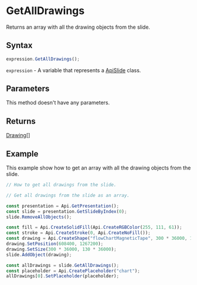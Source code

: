 # GetAllDrawings

Returns an array with all the drawing objects from the slide.

## Syntax

```javascript
expression.GetAllDrawings();
```

`expression` - A variable that represents a [ApiSlide](../ApiSlide.md) class.

## Parameters

This method doesn't have any parameters.

## Returns

[Drawing](../../Enumeration/Drawing.md)[]

## Example

This example show how to get an array with all the drawing objects from the slide.

```javascript editor-pptx
// How to get all drawings from the slide.

// Get all drawings from the slide as an array.

const presentation = Api.GetPresentation();
const slide = presentation.GetSlideByIndex(0);
slide.RemoveAllObjects();

const fill = Api.CreateSolidFill(Api.CreateRGBColor(255, 111, 61));
const stroke = Api.CreateStroke(0, Api.CreateNoFill());
const drawing = Api.CreateShape("flowChartMagneticTape", 300 * 36000, 130 * 36000, fill, stroke);
drawing.SetPosition(608400, 1267200);
drawing.SetSize(300 * 36000, 130 * 36000);
slide.AddObject(drawing);

const allDrawings = slide.GetAllDrawings();
const placeholder = Api.CreatePlaceholder("chart");
allDrawings[0].SetPlaceholder(placeholder);

```
